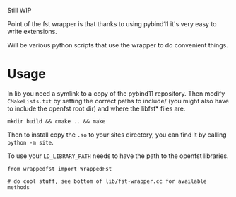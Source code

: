 Still WIP

Point of the fst wrapper is that thanks to using pybind11 it's very easy to write extensions.

Will be various python scripts that use the wrapper to do convenient things.

# Usage

In lib you need a symlink to a copy of the pybind11 repository. Then modify `CMakeLists.txt` by setting the correct paths
to include/ (you might also have to include the openfst root dir) and where the libfst\* files are.

`mkdir build && cmake .. && make`

Then to install copy the `.so` to your sites directory, you can find it by calling `python -m site`.

To use your `LD_LIBRARY_PATH` needs to have the path to the openfst libraries.

```
from wrappedfst import WrappedFst

# do cool stuff, see bottom of lib/fst-wrapper.cc for available methods 
```
